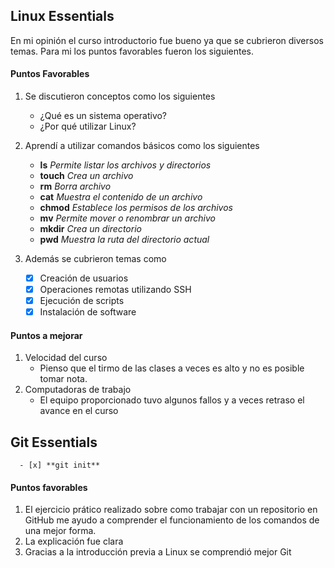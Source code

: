 ## Linux Essentials
   En mi opinión el curso introductorio fue bueno ya que se cubrieron diversos temas.
   Para mi los puntos favorables fueron los siguientes.
#### **Puntos Favorables**
 1. Se discutieron conceptos como los siguientes
      - ¿Qué es un sistema operativo?
      - ¿Por qué utilizar Linux?

 2. Aprendí a utilizar comandos básicos como los siguientes
      - **ls** *Permite listar los archivos y directorios*
      - **touch** *Crea un archivo*
      - **rm** *Borra archivo*
      - **cat** *Muestra el contenido de un archivo*
      - **chmod** *Establece los permisos de los archivos*
      - **mv** *Permite mover o renombrar un archivo*
      - **mkdir** *Crea un directorio*
      - **pwd** *Muestra la ruta del directorio actual*
 3. Además se cubrieron temas como
     - [x] Creación de usuarios
     - [x] Operaciones remotas utilizando SSH
     - [x] Ejecución de scripts 
     - [x] Instalación de software

#### **Puntos a mejorar**
 1. Velocidad del curso
      - Pienso que el tirmo de las clases a veces es alto y no es posible tomar nota.
 2. Computadoras de trabajo
      - El equipo proporcionado tuvo algunos fallos y a veces retraso el avance en el curso

## Git Essentials
      - [x] **git init** 
  
#### **Puntos favorables** 
 1. El ejercicio prático realizado sobre como trabajar con un repositorio en GitHub me ayudo a comprender el funcionamiento de los comandos de una mejor forma.
 2. La explicación fue clara
 3. Gracias a la introducción previa a Linux se comprendió mejor Git



